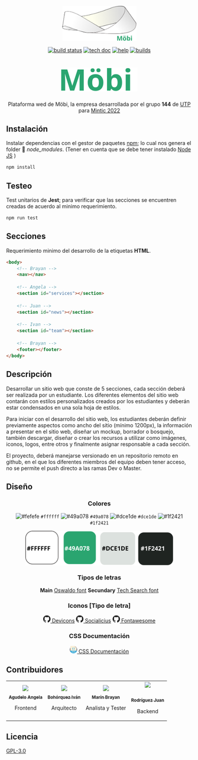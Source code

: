 <p align="center">
	<img width="200" src="/src/static/icon/icon_all.svg"></img>
</p>

<p align="center">
	<a href="#"><img src="http://runbot.odoo.com/runbot/badge/flat/1/master.svg" alt="build status"></img></a>
	<a href="#"><img src="http://img.shields.io/badge/master-docs-875A7B.svg?style=flat&colorA=8F8F8F" alt="tech doc"></img></a>
	<a href="#"><img src="http://img.shields.io/badge/master-help-875A7B.svg?style=flat&colorA=8F8F8F" alt="help"></img></a>
	<a href="#"><img src="http://img.shields.io/badge/master-nightly-875A7B.svg?style=flat&colorA=8F8F8F" alt="builds"></img></a>
</p>

<h1 align="center"> <img src="/src/static/icon/icon_name.svg"></img> </h1>
<p align="center">
Plataforma wed de Möbi, la empresa desarrollada por el grupo <strong>144</strong> de <a href=https://www.utp.edu.co/"">UTP</a> para <a href="https://www.misiontic2022.gov.co/portal">Mintic 2022</a>
</p>

## Instalación
Instalar dependencias con el gestor de paquetes [npm](https://www.npmjs.com/); lo cual nos genera el folder :file_folder: _node_modules_. (Tener en cuenta que se debe tener instalado [Node JS](https://nodejs.org/es/) )
```bash
npm install
```
## Testeo
Test unitarios de **Jest**; para verificar que las secciones se encuentren creadas de acuerdo al minimo requerimiento. 
```bash
npm run test
```
## Secciones
Requerimiento minimo del desarrollo de la etiquetas **HTML**.
```html
<body>
	<!-- Brayan -->
	<nav></nav>
	
	<!-- Angela -->
	<section id="services"></section>
	
	<!-- Juan -->
	<section id="news"></section>
	
	<!-- Ivan -->
	<section id="team"></section>

	<!-- Brayan -->
	<footer></footer>
</body>
```

## Descripción
Desarrollar un sitio web que conste de 5 secciones, cada sección deberá ser realizada por un estudiante. Los diferentes elementos del sitio web contarán con estilos personalizados creados por los estudiantes y deberán estar condensados en una sola hoja de estilos.

Para iniciar con el desarrollo del sitio web, los estudiantes deberán definir previamente aspectos como ancho del sitio (mínimo 1200px), la información a presentar en el sitio web, diseñar un mockup, borrador o bosquejo, también descargar, diseñar o crear los recursos a utilizar como imágenes, iconos, logos, entre otros y finalmente asignar responsable a cada sección.

El proyecto, deberá manejarse versionado en un repositorio remoto en github, en el que los diferentes miembros del equipo deben tener acceso, no se permite el push directo a las ramas Dev o Master.

## Diseño
<div align="center">

### Colores
![#fefefe](https://via.placeholder.com/15/fefefe/000000?text=+) `#ffffff`
![#49a078](https://via.placeholder.com/15/49a078/000000?text=+) `#49a078`
![#dce1de](https://via.placeholder.com/15/dce1de/000000?text=+) `#dce1de`
![#1f2421](https://via.placeholder.com/15/1f2421/000000?text=+) `#1f2421`

<p align="center">
	<img align="center" width="400px" src="/docs/style_all.svg"></img>
</p>

### Tipos de letras
**Main** [Oswaldo font](https://fonts.google.com/specimen/Oswald) **Secundary** [Tech Search font](https://fonts.google.com/specimen/Share+Tech)

### Iconos [Tipo de letra]

<div>
	<a href="https://github.com/vorillaz/devicons"><img width="20px" src="docs/github.svg" alt="github repos"></img> Devicons</a>
	<a href="https://github.com/shalinguyen/socialicious"><img width="20px" src="docs/github.svg" alt="github repos"></img> Socialicius</a>
	<a href="https://github.com/FortAwesome/Font-Awesome"><img width="20px" src="docs/github.svg" alt="github repos"></img> Fontawesome</a>
</div>

### CSS Documentación
<div>
	<a href="src/static/css/README.md"><img width="20px" src="docs/css.svg" alt="build status"></img> CSS Documentación</a>
</div>

</div>

## Contribuidores

<table align="center">
	<tr>
		<td align="center">
			<a href="https://github.com/angelaa06"><img width="80px" src="https://avatars3.githubusercontent.com/u/71225222?s=400&v=4"></img><br /><sub><b>Agudelo Angela</b></sub></a>
			<p>Frontend</p>
		</td>	
		<td align="center">
			<a href="https://github.com/Matiu1X"><img width="80px" src="https://avatars1.githubusercontent.com/u/71846461?s=400&v=4"></img><br /><sub><b>Bohórquez Iván</b></sub></a>
			<p>Arquitecto</p>
		</td>
		<td align="center">
			<a href="https://github.com/brayan12y"><img width="80px" src="https://avatars1.githubusercontent.com/u/66019871?s=400&v=4"></img><br /> <sub><b>Marín Brayan</b></sub></a>
			<p>Analista y Tester</p>
		</td>
		<td align="center">
			<a href="https://github.com/fuf-herNef"><img width="50px" src="https://avatars0.githubusercontent.com/u/66920165?s=400&u=89bd42886dc0571bfd20857456699ddbfd13726e&v=4"></img><br /></div><br/ ><sub><b>Rodríguez Juan</b></sub></a>
			<p>Backend</p>
		</td>
	</tr>
</table>

## Licencia
[GPL-3.0](https://www.gnu.org/licenses/gpl-3.0.html)
